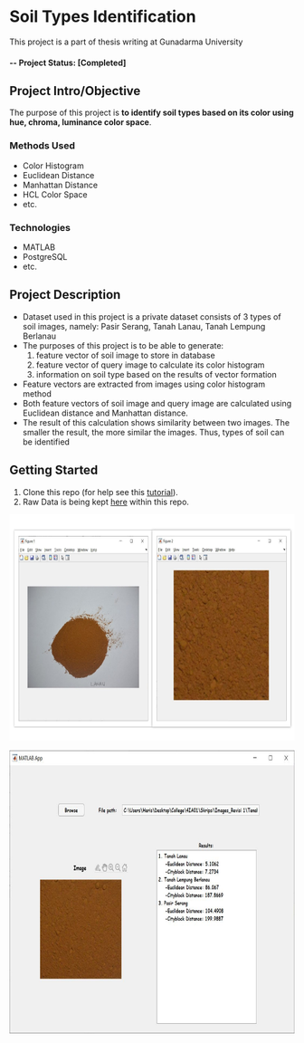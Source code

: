 # Soil Types Identification 
This project is a part of thesis writing at Gunadarma University

#### -- Project Status: [Completed]

## Project Intro/Objective
The purpose of this project is __to identify soil types based on its color using hue, chroma, luminance color space__.


### Methods Used
* Color Histogram
* Euclidean Distance
* Manhattan Distance
* HCL Color Space
* etc.

### Technologies
* MATLAB 
* PostgreSQL
* etc. 

## Project Description
* Dataset used in this project is a private dataset consists of 3 types of soil images, namely: Pasir Serang, Tanah Lanau, Tanah Lempung Berlanau
* The purposes of this project is to be able to generate:
  1. feature vector of soil image to store in database
  2. feature vector of query image to calculate its color histogram
  3. information on soil type based on the results of vector formation
* Feature vectors are extracted from images using color histogram method
* Both feature vectors of soil image and query image are calculated using Euclidean distance and Manhattan distance.
* The result of this calculation shows similarity between two images. The smaller the result, the more similar the images. Thus, types of soil can be identified

## Getting Started

1. Clone this repo (for help see this [tutorial](https://help.github.com/articles/cloning-a-repository/)).
2. Raw Data is being kept [here](https://github.com/muhamharis/Soil-Types-Identification/tree/master/Program/Citra%20Tanah) within this repo.

<p align="center">
  <img src="https://github.com/muhamharis/Soil-Types-Identification/blob/master/Program/Citra%20Tanah/Sebelum%20&%20Sesudah%20Crop.jpg?raw=true" width="700" height="400" alt="Data visualization"/>
</p>

<p align="center">
  <img src="https://github.com/muhamharis/Soil-Types-Identification/blob/master/Program/Citra%20Tanah/Lampiran%20Hasil%20Identifikasi.JPG?raw=true" width="700" height="500" alt="Data visualization"/>
</p>
